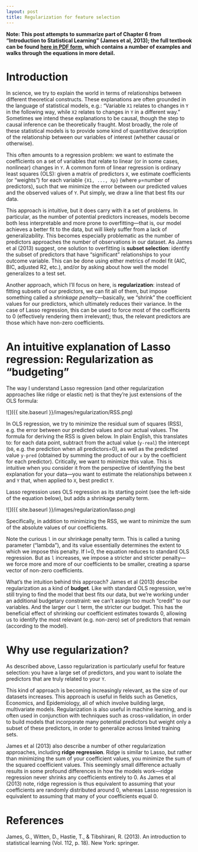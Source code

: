 ```yaml
---
layout: post
title: Regularization for feature selection
---
```


**Note: This post attempts to summarize part of Chapter 6 from “Introduction to Statistical Learning” (James et al, 2013); the full textbook can be found [here in PDF form](http://www-bcf.usc.edu/~gareth/ISL/), which contains a number of examples and walks through the equations in more detail.**

# Introduction 

In science, we try to explain the world in terms of relationships between different theoretical constructs. These explanations are often grounded in the language of statistical models, e.g.: “Variable `X1` relates to changes in `Y` in the following way, while `X2` relates to changes in `Y` in a different way.” Sometimes we intend these explanations to be causal, though the step to causal inference can be theoretically fraught. Most broadly, the role of these statistical models is to provide some kind of quantitative description of the relationship between our variables of interest (whether causal or otherwise).

This often amounts to a regression problem: we want to estimate the coefficients on a set of variables that relate to linear (or in some cases, nonlinear) changes in `Y`. A common form of linear regression is ordinary least squares (OLS): given a matrix of predictors `X`, we estimate coefficients (or “weights”) for each variable `{X1, ..., Xp}` (where `p`=number of predictors), such that we minimize the error between our predicted values and the observed values of `Y`. Put simply, we draw a line that best fits our data.

This approach is intuitive, but it does carry with it a set of problems. In particular, as the number of potential predictors increases, models become both less interpretable and more prone to overfitting––that is, our model achieves a better fit to the data, but will likely suffer from a lack of generalizability. This becomes especially problematic as the number of predictors approaches the number of observations in our dataset. As James et al (2013) suggest, one solution to overfitting is **subset selection**: identify the subset of predictors that have “significant” relationships to your outcome variable. This can be done using either metrics of model fit (AIC, BIC, adjusted R2, etc.), and/or by asking about how well the model generalizes to a test set.

Another approach, which I’ll focus on here, is **regularization**: instead of fitting subsets of our predictors, we can fit all of them, but impose something called a *shrinkage penalty*––basically, we “shrink” the coefficient values for our predictors, which ultimately reduces their variance. In the case of Lasso regression, this can be used to force most of the coefficients to 0 (effectively rendering them irrelevant); thus, the relevant predictors are those which have non-zero coefficients.

# An intuitive explanation of Lasso regression: Regularization as “budgeting”

The way I understand Lasso regression (and other regularization approaches like ridge or elastic net) is that they’re just extensions of the OLS formula:

 ![]({{ site.baseurl }}/images/regularization/RSS.png)

In OLS regression, we try to minimize the residual sum of squares (RSS), e.g. the error between our predicted values and our actual values. The formula for deriving the RSS is given below. In plain English, this translates to: for each data point, subtract from the actual value (`y-real`) the intercept (`b0`, e.g. the prediction when all predictors=0), as well as the predicted value `y-pred` (obtained by summing the product of our `x` by the coefficient for each predictor). Critically, we want to minimize this value. This is intuitive when you consider it from the perspective of identifying the best explanation for your data––you want to estimate the relationships between `X` and `Y` that, when applied to `X`, best predict `Y`.

Lasso regression uses OLS regression as its starting point (see the left-side of the equation below), but adds a shrinkage penalty term.

 ![]({{ site.baseurl }}/images/regularization/lasso.png)
 

Specifically, in addition to minimizing the RSS, we want to minimize the sum of the absolute values of our coefficients.

Note the curious `l` in our shrinkage penalty term. This is called a tuning parameter (“lambda”), and its value essentially determines the extent to which we impose this penalty. If l=0, the equation reduces to standard OLS regression. But as `l` increases, we impose a stricter and stricter penalty––we force more and more of our coefficients to be smaller, creating a sparse vector of non-zero coefficients.

What’s the intuition behind this approach? James et al (2013) describe regularization as a kind of **budget**. Like with standard OLS regression, we’re still trying to find the model that best fits our data, but we’re working under an additional budgetary constraint: we can’t assign too much “credit” to our variables. And the larger our `l` term, the stricter our budget. This has the beneficial effect of shrinking our coefficient estimates towards 0, allowing us to identify the most relevant (e.g. non-zero) set of predictors that remain (according to the model).

# Why use regularization?

As described above, Lasso regularization is particularly useful for feature selection: you have a large set of predictors, and you want to isolate the predictors that are truly related to your `Y`.

This kind of approach is becoming increasingly relevant, as the size of our datasets increases. This approach is useful in fields such as Genetics, Economics, and Epidemiology, all of which involve building large, multivariate models. Regularization is also useful in machine learning, and is often used in conjunction with techniques such as cross-validation, in order to build models that incorporate many potential predictors but weight only a subset of these predictors, in order to generalize across limited training sets.

James et al (2013) also describe a number of other regularization approaches, including **ridge regression**. Ridge is similar to Lasso, but rather than minimizing the sum of your coefficient values, you minimize the sum of the squared coefficient values. This seemingly small difference actually results in some profound differences in how the models work––ridge regression never shrinks any coefficients entirely to 0. As James et al (2013) note, ridge regression is thus equivalent to assuming that your coefficients are randomly distributed around 0, whereas Lasso regression is equivalent to assuming that many of your coefficients equal 0.


# References

James, G., Witten, D., Hastie, T., & Tibshirani, R. (2013). An introduction to statistical learning (Vol. 112, p. 18). New York: springer.